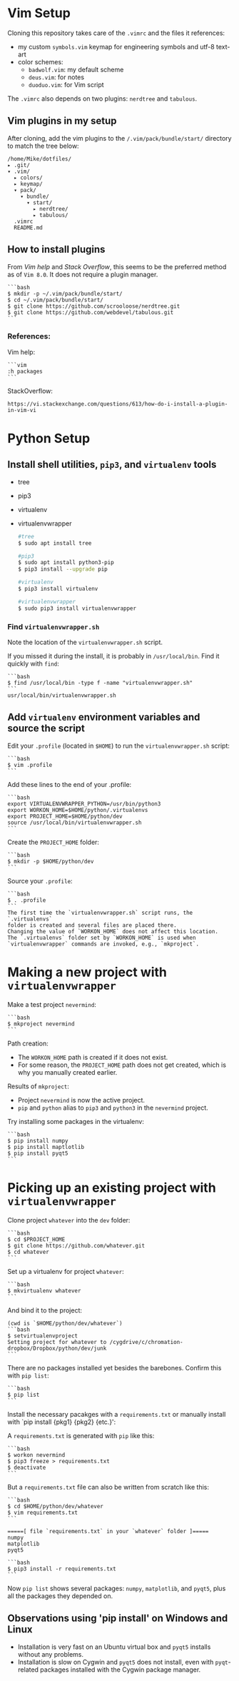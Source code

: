 # Vim Setup
Cloning this repository takes care of the `.vimrc` and the files it references:
* my custom `symbols.vim` keymap for engineering symbols and utf-8 text-art
* color schemes:
    * `badwolf.vim`: my default scheme
    * `deus.vim`: for notes
    * `duoduo.vim`: for Vim script

The `.vimrc` also depends on two plugins: `nerdtree` and `tabulous`.
## Vim plugins in my setup
After cloning, add the vim plugins to the `/.vim/pack/bundle/start/` directory
to match the tree below:

    /home/Mike/dotfiles/
    ▸ .git/
    ▾ .vim/
      ▸ colors/
      ▸ keymap/
      ▾ pack/
        ▾ bundle/
          ▾ start/
            ▸ nerdtree/
            ▸ tabulous/
      .vimrc
      README.md

## How to install plugins
From *Vim help* and *Stack Overflow*, this seems to be the preferred method as
of `Vim 8.0`. It does not require a plugin manager.

    ```bash
    $ mkdir -p ~/.vim/pack/bundle/start/
    $ cd ~/.vim/pack/bundle/start/
    $ git clone https://github.com/scrooloose/nerdtree.git
    $ git clone https://github.com/webdevel/tabulous.git
    ```

### References:

Vim help:

    ```vim
    :h packages
    ```

StackOverflow:

    https://vi.stackexchange.com/questions/613/how-do-i-install-a-plugin-in-vim-vi

# Python Setup
## Install shell utilities, `pip3`, and `virtualenv` tools
* tree
* pip3
* virtualenv
* virtualenvwrapper

    ```bash
    #tree
    $ sudo apt install tree

    #pip3
    $ sudo apt install python3-pip
    $ pip3 install --upgrade pip

    #virtualenv
    $ pip3 install virtualenv

    #virtualenvwrapper
    $ sudo pip3 install virtualenvwrapper
    ```

### Find `virtualenvwrapper.sh`
Note the location of the `virtualenvwrapper.sh` script.

If you missed it during the install, it is probably in `/usr/local/bin`. Find it
quickly with `find`:

    ```bash
    $ find /usr/local/bin -type f -name "virtualenvwrapper.sh"
    ```
    usr/local/bin/virtualenvwrapper.sh

## Add `virtualenv` environment variables and source the script
Edit your `.profile` (located in `$HOME`) to run the `virtualenvwrapper.sh`
script:

    ```bash
    $ vim .profile
    ```

Add these lines to the end of your .profile:

    ```bash
    export VIRTUALENVWRAPPER_PYTHON=/usr/bin/python3
    export WORKON_HOME=$HOME/python/.virtualenvs
    export PROJECT_HOME=$HOME/python/dev
    source /usr/local/bin/virtualenvwrapper.sh
    ```

Create the `PROJECT_HOME` folder:

    ```bash
    $ mkdir -p $HOME/python/dev
    ```

Source your `.profile`:

    ```bash
    $ . .profile
    ```
    The first time the `virtualenvwrapper.sh` script runs, the `.virtualenvs`
    folder is created and several files are placed there.
    Changing the value of `WORKON_HOME` does not affect this location.
    The `.virtualenvs` folder set by `WORKON_HOME` is used when
    `virtualenvwrapper` commands are invoked, e.g., `mkproject`.

# Making a new project with `virtualenvwrapper`
Make a test project `nevermind`:

    ```bash
    $ mkproject nevermind
    ```

Path creation:

* The `WORKON_HOME` path is created if it does not exist.
* For some reason, the `PROJECT_HOME` path does not get created, which is why
  you manually created earlier.

Results of `mkproject`:

* Project `nevermind` is now the active project.
* `pip` and `python` alias to `pip3` and `python3` in the `nevermind` project.

Try installing some packages in the virtualenv:

    ```bash
    $ pip install numpy
    $ pip install maptlotlib
    $ pip install pyqt5
    ```

# Picking up an existing project with `virtualenvwrapper`
Clone project `whatever` into the `dev` folder:

    ```bash
    $ cd $PROJECT_HOME
    $ git clone https://github.com/whatever.git
    $ cd whatever
    ```

Set up a virtualenv for project `whatever`:

    ```bash
    $ mkvirtualenv whatever
    ```

And bind it to the project:

    (cwd is `$HOME/python/dev/whatever`)
    ```bash
    $ setvirtualenvproject
    Setting project for whatever to /cygdrive/c/chromation-dropbox/Dropbox/python/dev/junk
    ```

There are no packages installed yet besides the barebones. Confirm this with
`pip list`:

    ```bash
    $ pip list
    ```

Install the necessary pacakges with a `requirements.txt` or manually install
with `pip install {pkg1} {pkg2} {etc.}':

A `requirements.txt` is generated with `pip` like this:

    ```bash
    $ workon nevermind
    $ pip3 freeze > requirements.txt
    $ deactivate
    ```

But a `requirements.txt` file can also be written from scratch like this:

    ```bash
    $ cd $HOME/python/dev/whatever
    $ vim requirements.txt
    ```

    =====[ file `requirements.txt` in your `whatever` folder ]=====
    numpy
    matplotlib
    pyqt5

    ```bash
    $ pip3 install -r requirements.txt
    ```

Now `pip list` shows several packages: `numpy`, `matplotlib`, and `pyqt5`, plus
all the packages they depended on.

## Observations using 'pip install' on Windows and Linux
* Installation is very fast on an Ubuntu virtual box and `pyqt5` installs
  without any problems.
* Installation is slow on Cygwin and `pyqt5` does not install, even with
  `pyqt`-related packages installed with the Cygwin package manager.


